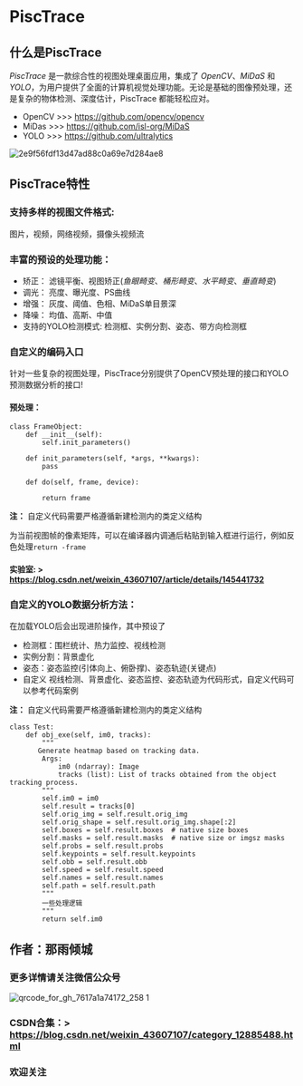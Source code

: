 # PiscTrace

## 什么是PiscTrace
_PiscTrace_ 是一款综合性的视图处理桌面应用，集成了 *OpenCV*、*MiDaS* 和 *YOLO*，为用户提供了全面的计算机视觉处理功能。无论是基础的图像预处理，还是复杂的物体检测、深度估计，PiscTrace 都能轻松应对。

- OpenCV >>> https://github.com/opencv/opencv
- MiDas >>> https://github.com/isl-org/MiDaS
- YOLO >>> https://github.com/ultralytics

![2e9f56fdf13d47ad88c0a69e7d284ae8](https://github.com/user-attachments/assets/9da81336-cdf3-4866-a09e-789ffe97b298)

## PiscTrace特性
### 支持多样的视图文件格式:
  图片，视频，网络视频，摄像头视频流
### 丰富的预设的处理功能：
- 矫正：
滤镜平衡、视图矫正(_鱼眼畸变_、_桶形畸变_、_水平畸变_、_垂直畸变_)
- 调光：
亮度、曝光度、PS曲线
- 增强：
灰度、阈值、色相、MiDaS单目景深
- 降噪：
均值、高斯、中值
- 支持的YOLO检测模式:
检测框、实例分割、姿态、带方向检测框
### 自定义的编码入口
针对一些复杂的视图处理，PiscTrace分别提供了OpenCV预处理的接口和YOLO预测数据分析的接口!
#### 预处理：
```
class FrameObject:
    def __init__(self):
        self.init_parameters()

    def init_parameters(self, *args, **kwargs):
        pass

    def do(self, frame, device):
    
        return frame
```
**注：** 自定义代码需要严格遵循新建检测内的类定义结构

为当前视图帧的像素矩阵，可以在编译器内调通后粘贴到输入框进行运行，例如反色处理`return -frame`
#### 实验室: > https://blog.csdn.net/weixin_43607107/article/details/145441732

### 自定义的YOLO数据分析方法：
在加载YOLO后会出现进阶操作，其中预设了
- 检测框：围栏统计、热力监控、视线检测
- 实例分割：背景虚化
- 姿态：姿态监控(引体向上、俯卧撑)、姿态轨迹(关键点)
- 自定义
视线检测、背景虚化、姿态监控、姿态轨迹为代码形式，自定义代码可以参考代码案例

**注：** 自定义代码需要严格遵循新建检测内的类定义结构
  
```
class Test:
    def obj_exe(self, im0, tracks):
        """
       Generate heatmap based on tracking data.
        Args:
            im0 (ndarray): Image
            tracks (list): List of tracks obtained from the object tracking process.
        """
        self.im0 = im0
        self.result = tracks[0]
        self.orig_img = self.result.orig_img
        self.orig_shape = self.result.orig_img.shape[:2]
        self.boxes = self.result.boxes  # native size boxes
        self.masks = self.result.masks  # native size or imgsz masks
        self.probs = self.result.probs
        self.keypoints = self.result.keypoints
        self.obb = self.result.obb
        self.speed = self.result.speed
        self.names = self.result.names
        self.path = self.result.path
        """
        一些处理逻辑
        """
        return self.im0
```

## 作者：**那雨倾城**
### 更多详情请关注微信公众号
![qrcode_for_gh_7617a1a74172_258 1](https://github.com/user-attachments/assets/b6d45b3c-a6a7-4b93-900b-07062a8a9aa2)
### CSDN合集：> https://blog.csdn.net/weixin_43607107/category_12885488.html
### **欢迎关注**



